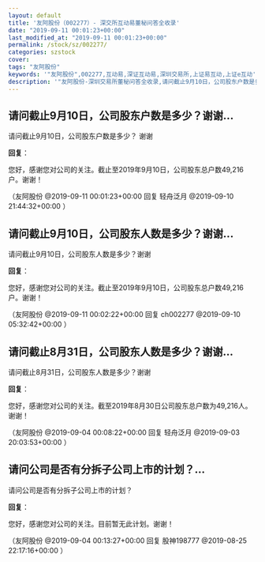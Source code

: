 ```yaml
---
layout: default
title: '友阿股份（002277）- 深交所互动易董秘问答全收录'
date: "2019-09-11 00:01:23+00:00"
last_modified_at: "2019-09-11 00:01:23+00:00"
permalink: /stock/sz/002277/
categories: szstock
cover: 
tags: "友阿股份"
keywords: '"友阿股份",002277,互动易,深证互动易,深圳交易所,上证易互动,上证e互动'
description: '"友阿股份-深圳交易所董秘问答全收录,请问截止9月10日，公司股东户数是多少？ 谢谢"'
---
```


## 请问截止9月10日，公司股东户数是多少？谢谢...

请问截止9月10日，公司股东户数是多少？ 谢谢

**回复**：

您好，感谢您对公司的关注。截止至2019年9月10日，公司股东总户数49,216户。谢谢！ 

（友阿股份  @2019-09-11 00:01:23+00:00 回复 轻舟泛月  @2019-09-10 21:44:32+00:00 ）

## 请问截止9月10日，公司股东人数是多少？谢谢...

请问截止9月10日，公司股东人数是多少？谢谢

**回复**：

您好，感谢您对公司的关注。截止至2019年9月10日，公司股东总户数49,216户。谢谢！ 

（友阿股份  @2019-09-11 00:02:22+00:00 回复 ch002277  @2019-09-10 05:32:42+00:00 ）

## 请问截止8月31日，公司股东人数是多少？谢谢...

请问截止8月31日，公司股东人数是多少？谢谢

**回复**：

您好，感谢您对公司的关注。截至2019年8月30日公司股东总户数为49,216人。谢谢！ 

（友阿股份  @2019-09-04 00:08:22+00:00 回复 轻舟泛月  @2019-09-03 20:03:53+00:00 ）

## 请问公司是否有分拆子公司上市的计划？...

请问公司是否有分拆子公司上市的计划？

**回复**：

您好，感谢您对公司的关注。目前暂无此计划。谢谢！ 

（友阿股份  @2019-09-04 00:13:27+00:00 回复 股神198777  @2019-08-25 22:17:16+00:00 ）

